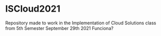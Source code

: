 # ISCloud2021
Repository made to work in the Implementation of Cloud Solutions class from 5th Semester
September 29th 2021
Funciona?
